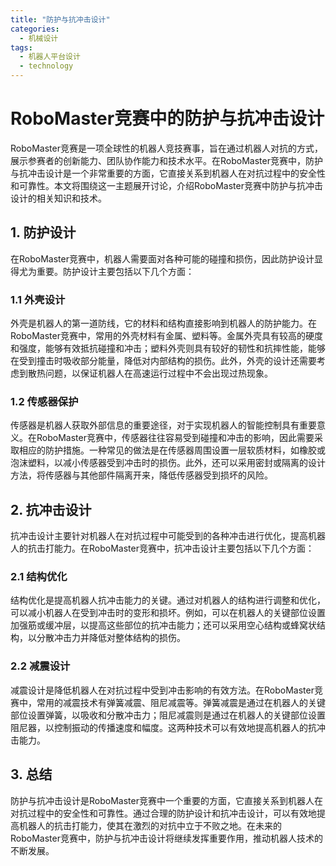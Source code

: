 ```yaml
---  
title: "防护与抗冲击设计"  
categories:  
  - 机械设计  
tags: 
  - 机器人平台设计 
  - technology  
---  
```


# RoboMaster竞赛中的防护与抗冲击设计

RoboMaster竞赛是一项全球性的机器人竞技赛事，旨在通过机器人对抗的方式，展示参赛者的创新能力、团队协作能力和技术水平。在RoboMaster竞赛中，防护与抗冲击设计是一个非常重要的方面，它直接关系到机器人在对抗过程中的安全性和可靠性。本文将围绕这一主题展开讨论，介绍RoboMaster竞赛中防护与抗冲击设计的相关知识和技术。

## 1. 防护设计

在RoboMaster竞赛中，机器人需要面对各种可能的碰撞和损伤，因此防护设计显得尤为重要。防护设计主要包括以下几个方面：

### 1.1 外壳设计

外壳是机器人的第一道防线，它的材料和结构直接影响到机器人的防护能力。在RoboMaster竞赛中，常用的外壳材料有金属、塑料等。金属外壳具有较高的硬度和强度，能够有效抵抗碰撞和冲击；塑料外壳则具有较好的韧性和抗摔性能，能够在受到撞击时吸收部分能量，降低对内部结构的损伤。此外，外壳的设计还需要考虑到散热问题，以保证机器人在高速运行过程中不会出现过热现象。

### 1.2 传感器保护

传感器是机器人获取外部信息的重要途径，对于实现机器人的智能控制具有重要意义。在RoboMaster竞赛中，传感器往往容易受到碰撞和冲击的影响，因此需要采取相应的防护措施。一种常见的做法是在传感器周围设置一层软质材料，如橡胶或泡沫塑料，以减小传感器受到冲击时的损伤。此外，还可以采用密封或隔离的设计方法，将传感器与其他部件隔离开来，降低传感器受到损坏的风险。

## 2. 抗冲击设计

抗冲击设计主要针对机器人在对抗过程中可能受到的各种冲击进行优化，提高机器人的抗击打能力。在RoboMaster竞赛中，抗冲击设计主要包括以下几个方面：

### 2.1 结构优化

结构优化是提高机器人抗冲击能力的关键。通过对机器人的结构进行调整和优化，可以减小机器人在受到冲击时的变形和损坏。例如，可以在机器人的关键部位设置加强筋或缓冲层，以提高这些部位的抗冲击能力；还可以采用空心结构或蜂窝状结构，以分散冲击力并降低对整体结构的损伤。

### 2.2 减震设计

减震设计是降低机器人在对抗过程中受到冲击影响的有效方法。在RoboMaster竞赛中，常用的减震技术有弹簧减震、阻尼减震等。弹簧减震是通过在机器人的关键部位设置弹簧，以吸收和分散冲击力；阻尼减震则是通过在机器人的关键部位设置阻尼器，以控制振动的传播速度和幅度。这两种技术可以有效地提高机器人的抗冲击能力。

## 3. 总结

防护与抗冲击设计是RoboMaster竞赛中一个重要的方面，它直接关系到机器人在对抗过程中的安全性和可靠性。通过合理的防护设计和抗冲击设计，可以有效地提高机器人的抗击打能力，使其在激烈的对抗中立于不败之地。在未来的RoboMaster竞赛中，防护与抗冲击设计将继续发挥重要作用，推动机器人技术的不断发展。 
